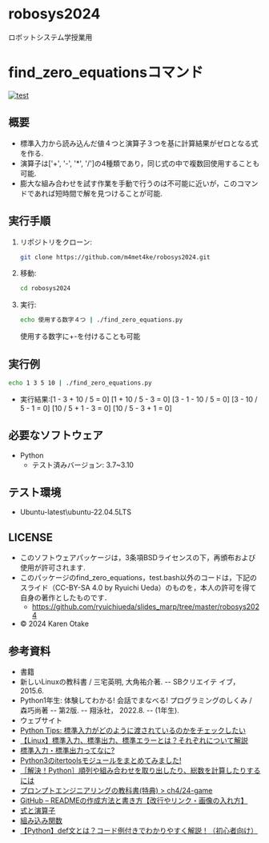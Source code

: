 # robosys2024
ロボットシステム学授業用
# find_zero_equationsコマンド
[![test](https://github.com/m4met4ke/robosys2024/actions/workflows/test.yml/badge.svg)](https://github.com/m4met4ke/robosys2024/actions/workflows/test.yml)
## 概要
- 標準入力から読み込んだ値４つと演算子３つを基に計算結果がゼロとなる式を作る.
- 演算子は['+', '-', '*', '/']の4種類であり，同じ式の中で複数回使用することも可能.
- 膨大な組み合わせを試す作業を手動で行うのは不可能に近いが，このコマンドであれば短時間で解を見つけることが可能.
## 実行手順
1. リポジトリをクローン:
   ```sh
   git clone https://github.com/m4met4ke/robosys2024.git
2. 移動:  
   ```sh
   cd robosys2024
3. 実行:  
   ```sh
   echo 使用する数字４つ | ./find_zero_equations.py
   ```
   使用する数字に+-を付けることも可能
## 実行例  
```sh
echo 1 3 5 10 | ./find_zero_equations.py  
```
- 実行結果:[1 - 3 + 10 / 5 = 0]  [1 + 10 / 5 - 3 = 0]  [3 - 1 - 10 / 5 = 0]  [3 - 10 / 5 - 1 = 0]  [10 / 5 + 1 - 3 = 0]  [10 / 5 - 3 + 1 = 0]
## 必要なソフトウェア
- Python
  - テスト済みバージョン: 3.7~3.10
## テスト環境
- Ubuntu-latest\ubuntu-22.04.5LTS
## LICENSE
- このソフトウェアパッケージは，3条項BSDライセンスの下，再頒布および使用が許可されます.
- このパッケージのfind_zero_equations，test.bash以外のコードは，下記のスライド（CC-BY-SA 4.0 by Ryuichi Ueda）のものを，本人の許可を得て自身の著作としたものです．
    - https://github.com/ryuichiueda/slides_marp/tree/master/robosys2024
- © 2024 Karen Otake
## 参考資料
- 書籍
 - 新しいLinuxの教科書 / 三宅英明, 大角祐介著. -- SBクリエイテ イブ，2015.6.
 - Python1年生: 体験してわかる! 会話でまなべる! プログラミングのしくみ / 森巧尚著 -- 第2版. -- 翔泳社， 2022.8. -- (1年生).
- ウェブサイト
 - [Python Tips: 標準入力がどのように渡されているのかをチェックしたい](https://www.lifewithpython.com/2017/06/python-check-stdin-type.html)
 - [【Linux】標準入力、標準出力、標準エラーとは？それぞれについて解説](https://engineer-ninaritai.com/linux-stdin-stdout/#i-5)
 - [標準入力・標準出力ってなに?](https://qiita.com/angel_p_57/items/03582181e9f7a69f8168)
 - [Python3のitertoolsモジュールをまとめてみました!](https://qiita.com/edad811/items/0d28e6595a3c338567ec)
 - [［解決！Python］順列や組み合わせを取り出したり、総数を計算したりするには](https://atmarkit.itmedia.co.jp/ait/articles/2112/14/news025.html)
 - [プロンプトエンジニアリングの教科書(特典) > ch4/24-game](https://kujirahand.com/book/prompt/index.php?ch4%2F24-game&show)
 - [GitHub – READMEの作成方法と書き方【改行やリンク・画像の入れ方】](https://howpon.com/8334#i)
 - [式と演算子](https://developer.mozilla.org/ja/docs/Web/JavaScript/Guide/Expressions_and_operators)
 - [組み込み関数](https://docs.python.org/ja/3/library/functions.html)
 - [【Python】def文とは？コード例付きでわかりやすく解説！（初心者向け）](https://torus07.hatenablog.com/entry/python-26)
